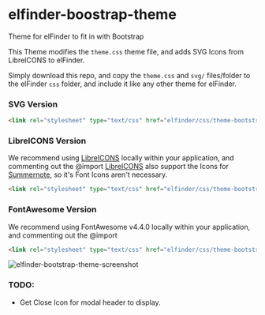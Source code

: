 # elfinder-boostrap-theme
Theme for elFinder to fit in with Bootstrap

This Theme modifies the `theme.css` theme file, and adds SVG Icons from LibreICONS to elFinder.

Simply download this repo, and copy the `theme.css` and `svg/` files/folder to the elFinder `css` folder, and include it like any other theme for elFinder.

### SVG Version
````html
<link rel="stylesheet" type="text/css" href="elfinder/css/theme-bootstrap-svg.css">
````

### LibreICONS Version
We recommend using [LibreICONS](https://github.com/StudioJunkyard/LibreICONS) locally within your application, and commenting out the @import
[LibreICONS](https://github.com/StudioJunkyard/LibreICONS) also support the Icons for [Summernote](https://github.com/summernote/summernote/), so it's Font Icons aren't necessary.
````html
<link rel="stylesheet" type="text/css" href="elfinder/css/theme-bootstrap-libreicons.css">
````

### FontAwesome Version
We recommend using FontAwesome v4.4.0 locally within your application, and commenting out the @import
````html
<link rel="stylesheet" type="text/css" href="elfinder/css/theme-bootstrap-fontawesome.css">
````

![elfinder-bootstrap-theme-screenshot](https://github.com/StudioJunkyard/elfinder-bootstrap-theme/blob/master/elfinder-bootstrap-theme.png)

### TODO:
- Get Close Icon for modal header to display.
